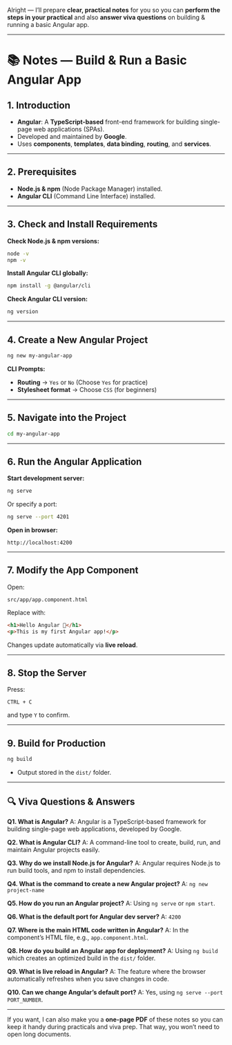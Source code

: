 Alright — I’ll prepare **clear, practical notes** for you so you can **perform the steps in your practical** and also **answer viva questions** on building & running a basic Angular app.

---

# **📚 Notes — Build & Run a Basic Angular App**

## **1. Introduction**

* **Angular**: A **TypeScript-based** front-end framework for building single-page web applications (SPAs).
* Developed and maintained by **Google**.
* Uses **components**, **templates**, **data binding**, **routing**, and **services**.

---

## **2. Prerequisites**

* **Node.js & npm** (Node Package Manager) installed.
* **Angular CLI** (Command Line Interface) installed.

---

## **3. Check and Install Requirements**

**Check Node.js & npm versions:**

```bash
node -v
npm -v
```

**Install Angular CLI globally:**

```bash
npm install -g @angular/cli
```

**Check Angular CLI version:**

```bash
ng version
```

---

## **4. Create a New Angular Project**

```bash
ng new my-angular-app
```

**CLI Prompts:**

* **Routing** → `Yes` or `No` (Choose `Yes` for practice)
* **Stylesheet format** → Choose `CSS` (for beginners)

---

## **5. Navigate into the Project**

```bash
cd my-angular-app
```

---

## **6. Run the Angular Application**

**Start development server:**

```bash
ng serve
```

Or specify a port:

```bash
ng serve --port 4201
```

**Open in browser:**

```
http://localhost:4200
```

---

## **7. Modify the App Component**

Open:

```
src/app/app.component.html
```

Replace with:

```html
<h1>Hello Angular 🚀</h1>
<p>This is my first Angular app!</p>
```

Changes update automatically via **live reload**.

---

## **8. Stop the Server**

Press:

```
CTRL + C
```

and type `Y` to confirm.

---

## **9. Build for Production**

```bash
ng build
```

* Output stored in the `dist/` folder.

---

## **🔍 Viva Questions & Answers**

**Q1. What is Angular?**
A: Angular is a TypeScript-based framework for building single-page web applications, developed by Google.

**Q2. What is Angular CLI?**
A: A command-line tool to create, build, run, and maintain Angular projects easily.

**Q3. Why do we install Node.js for Angular?**
A: Angular requires Node.js to run build tools, and npm to install dependencies.

**Q4. What is the command to create a new Angular project?**
A: `ng new project-name`

**Q5. How do you run an Angular project?**
A: Using `ng serve` or `npm start`.

**Q6. What is the default port for Angular dev server?**
A: `4200`

**Q7. Where is the main HTML code written in Angular?**
A: In the component’s HTML file, e.g., `app.component.html`.

**Q8. How do you build an Angular app for deployment?**
A: Using `ng build` which creates an optimized build in the `dist/` folder.

**Q9. What is live reload in Angular?**
A: The feature where the browser automatically refreshes when you save changes in code.

**Q10. Can we change Angular’s default port?**
A: Yes, using `ng serve --port PORT_NUMBER`.

---

If you want, I can also make you a **one-page PDF** of these notes so you can keep it handy during practicals and viva prep. That way, you won’t need to open long documents.
